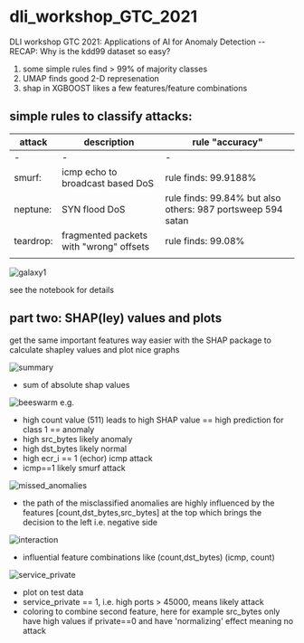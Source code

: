 # dli_workshop_GTC_2021
DLI workshop GTC 2021: Applications of AI for Anomaly Detection  -- RECAP:
Why is the kdd99 dataset so easy?

1. some simple rules find > 99% of majority classes
2. UMAP finds good 2-D represenation
3. shap in XGBOOST likes a few features/feature combinations 



## simple rules to classify attacks:

|attack|description|rule "accuracy"|
|----------|--------------------------------|---|
|- |- |- |
|smurf: |icmp echo to broadcast based DoS|             rule finds: 99.9188%|
|neptune: |SYN flood DoS| rule finds: 99.84% but also others: 987 portsweep 594 satan|
|teardrop: |fragmented packets with "wrong" offsets| rule finds: 99.08% |
| | | | 


![galaxy1](umap_galaxies/umap_onehot.png)


see the notebook for details

## part two: SHAP(ley) values and plots

get the same important features way easier with the SHAP package to calculate shapley values and plot nice graphs

![summary](shap_plots/bar_plot.png)
- sum of absolute shap values

![beeswarm](shap_plots/beeswarm.png)
e.g.
- high count value (511) leads to high SHAP value == high prediction for class 1 == anomaly
- high src_bytes likely anomaly
- high dst_bytes likely normal
- high ecr_i == 1 (echor) icmp attack
- icmp==1 likely smurf attack

![missed_anomalies](shap_plots/decision_plot_anormal_classified_as_normal.png)
- the path of the misclassified anomalies are highly influenced by the features [count,dst_bytes,src_bytes] at the top which brings the decision to the left i.e. negative side

![interaction](shap_plots/interactionplot.png)
- influential feature combinations like (count,dst_bytes) (icmp, count)

![service_private](shap_plots/service_private_src_bytes.png)
- plot on test data
- service_private == 1, i.e. high ports > 45000, means likely attack
- coloring to combine second feature, here for example src_bytes only have high values if private==0 and have 'normalizing' effect meaning no attack


